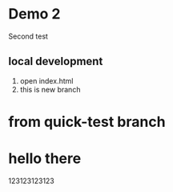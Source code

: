 # Demo 2 
Second test

## local development 
1. open index.html 
2. this is new branch

# from quick-test branch 
# hello there
123123123123
